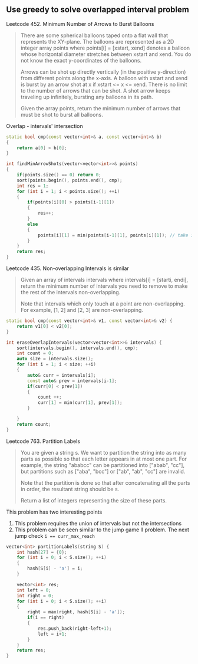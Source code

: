 ## Use greedy to solve overlapped interval problem
Leetcode 452. Minimum Number of Arrows to Burst Balloons

> There are some spherical balloons taped onto a flat wall that represents the XY-plane.
> The balloons are represented as a 2D integer array points where points[i] = [xstart, xend]
> denotes a balloon whose horizontal diameter stretches between xstart and xend.
> You do not know the exact y-coordinates of the balloons.
>
> Arrows can be shot up directly vertically (in the positive y-direction) from different points along the x-axis.
> A balloon with xstart and xend is burst by an arrow shot at x if xstart <= x <= xend. There is no limit to
> the number of arrows that can be shot. A shot arrow keeps traveling up infinitely, bursting any balloons in its path.
>
> Given the array points, return the minimum number of arrows that must be shot to burst all balloons.

Overlap - intervals' intersection
```cpp
static bool cmp(const vector<int>& a, const vector<int>& b)
{
	return a[0] < b[0];
}

int findMinArrowShots(vector<vector<int>>& points)
{
	if(points.size() == 0) return 0;
	sort(points.begin(), points.end(), cmp);
	int res = 1;
	for (int i = 1; i < points.size(); ++i)
	{
		if(points[i][0] > points[i-1][1])
		{
			res++;
		}
		else
		{
			points[i][1] = min(points[i-1][1], points[i][1]); // take intersection on the right boundary
		}
	}
	return res;
}
```

Leetcode 435. Non-overlapping Intervals is similar
> Given an array of intervals intervals where intervals[i] = [starti, endi],
> return the minimum number of intervals you need to remove to make the rest of the intervals non-overlapping.
>
> Note that intervals which only touch at a point are non-overlapping. For example, [1, 2] and [2, 3] are non-overlapping.


```cpp
static bool cmp(const vector<int>& v1, const vector<int>& v2) {
    return v1[0] < v2[0];
}

int eraseOverlapIntervals(vector<vector<int>>& intervals) {
	sort(intervals.begin(), intervals.end(), cmp);
	int count = 0;
	auto size = intervals.size();
	for (int i = 1; i < size; ++i)
	{
		auto& curr = intervals[i];
		const auto& prev = intervals[i-1];
		if(curr[0] < prev[1])
		{
			count ++;
			curr[1] = min(curr[1], prev[1]);
		}

	}
	return count;
}
```

Leetcode 763. Partition Labels

> You are given a string s. We want to partition the string into as many parts as possible so that each letter
> appears in at most one part. For example, the string "ababcc" can be partitioned into ["abab", "cc"], but partitions
> such as ["aba", "bcc"] or ["ab", "ab", "cc"] are invalid.
>
> Note that the partition is done so that after concatenating all the parts in order, the resultant string should be s.
>
> Return a list of integers representing the size of these parts.

This problem has two interesting points
1. This problem requires the union of intervals but not the intersections
2. This problem can be seen similar to the jump game II problem. The next jump check `i == curr_max_reach`

```cpp
vector<int> partitionLabels(string S) {
	int hash[27] = {0};
	for (int i = 0; i < S.size(); ++i)
	{
		hash[S[i] - 'a'] = i; 
	}

	vector<int> res;
	int left = 0;
	int right = 0;
	for (int i = 0; i < S.size(); ++i)
	{
		right = max(right, hash[S[i] - 'a']);
		if(i == right)
		{
			res.push_back(right-left+1);
			left = i+1;
		}
	}
	return res;
}
```
